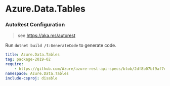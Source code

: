 # Azure.Data.Tables

### AutoRest Configuration
> see https://aka.ms/autorest

Run `dotnet build /t:GenerateCode` to generate code.

``` yaml
title: Azure.Data.Tables
tag: package-2019-02
require:
    - https://github.com/Azure/azure-rest-api-specs/blob/2df8b07bf9af7c96066ca4dda21b79297307d108/specification/cosmos-db/data-plane/readme.md
namespace: Azure.Data.Tables
include-csproj: disable
```
